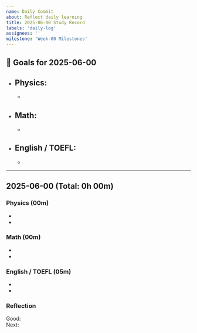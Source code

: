 ```yaml
---
name: Daily Commit
about: Reflect daily learning
title: 2025-06-00 Study Record
labels: 'daily-log'
assignees: ''
milestone: 'Week-00 Milestones'
---
```


## 🎯 Goals for 2025-06-00
- **Physics**: 
  - 
  -  
- **Math**: 
  - 
  - 
- **English / TOEFL**:  
  -  
  - 

---

## 2025-06-00  (Total: 0h 00m)

### Physics (00m)
- 
- 

### Math (00m)
- 
- 

### English / TOEFL (05m)
- 
- 

### Reflection
Good:  
Next:  
